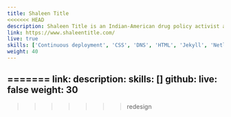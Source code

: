 ```yaml
---
title: Shaleen Title
<<<<<<< HEAD
description: Shaleen Title is an Indian-American drug policy activist and attorney who currently serves as one of five commissioners on the Massachusetts Cannabis Control Commission, the agency tasked with regulating legal and medical marijuana in the commonwealth. She asked me for a classic and timeless rebuild of her website, which I completed using Jekyll and Netlify. 
link: https://www.shaleentitle.com/
live: true
skills: ['Continuous deployment', 'CSS', 'DNS', 'HTML', 'Jekyll', 'Netlify', 'SASS']
weight: 40
---
```

=======
link: 
description:
skills: []
github: 
live: false
weight: 30
---
>>>>>>> redesign
